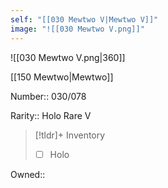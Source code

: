 ```yaml
---
self: "[[030 Mewtwo V|Mewtwo V]]"
image: "![[030 Mewtwo V.png]]"
---
```


![[030 Mewtwo V.png|360]]

[[150 Mewtwo|Mewtwo]]

Number:: 030/078

Rarity:: Holo Rare V

> [!tldr]+ Inventory
> - [ ] Holo

Owned:: 

